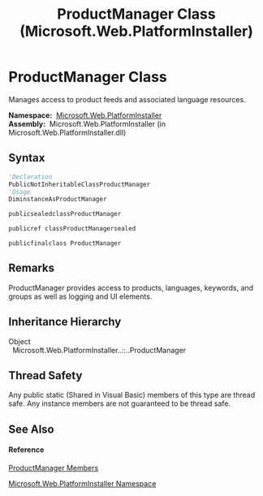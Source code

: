 ﻿---
title: ProductManager Class (Microsoft.Web.PlatformInstaller)
TOCTitle: ProductManager Class
ms:assetid: T:Microsoft.Web.PlatformInstaller.ProductManager
ms:mtpsurl: https://msdn.microsoft.com/en-us/library/microsoft.web.platforminstaller.productmanager(v=VS.90)
ms:contentKeyID: 22049530
ms.date: 05/02/2012
mtps_version: v=VS.90
f1_keywords:
- Microsoft.Web.PlatformInstaller.ProductManager
dev_langs:
- CSharp
- JScript
- VB
- c++
api_location:
- Microsoft.Web.PlatformInstaller.dll
api_name:
- Microsoft.Web.PlatformInstaller.ProductManager
api_type:
- Managed
topic_type:
- apiref
- kbSyntax
product_family_name: VS
ROBOTS: INDEX,FOLLOW
---

# ProductManager Class

Manages access to product feeds and associated language resources.

**Namespace:**  [Microsoft.Web.PlatformInstaller](microsoft-web-platforminstaller-namespace.md)  
**Assembly:**  Microsoft.Web.PlatformInstaller (in Microsoft.Web.PlatformInstaller.dll)

## Syntax

``` vb
'Declaration
PublicNotInheritableClassProductManager
'Usage
DiminstanceAsProductManager
```

``` csharp
publicsealedclassProductManager
```

``` c++
publicref classProductManagersealed
```

``` jscript
publicfinalclass ProductManager
```

## Remarks

ProductManager provides access to products, languages, keywords, and groups as well as logging and UI elements.

## Inheritance Hierarchy

Object  
  Microsoft.Web.PlatformInstaller..::..ProductManager  

## Thread Safety

Any public static (Shared in Visual Basic) members of this type are thread safe. Any instance members are not guaranteed to be thread safe.

## See Also

#### Reference

[ProductManager Members](productmanager-members-microsoft-web-platforminstaller.md)

[Microsoft.Web.PlatformInstaller Namespace](microsoft-web-platforminstaller-namespace.md)

